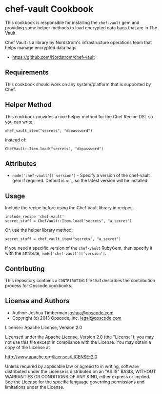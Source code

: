 chef-vault Cookbook
===================

This cookbook is responsible for installing the `chef-vault` gem and
providing some helper methods to load encrypted data bags that are in
The Vault.

Chef Vault is a library by Nordstrom's infrastructure operations team
that helps manage encrypted data bags.

* https://github.com/Nordstrom/chef-vault

## Requirements

This cookbook should work on any system/platform that is supported by Chef.

## Helper Method

This cookbook provides a nice helper method for the Chef Recipe DSL so you can
write:

    chef_vault_item("secrets", "dbpassword")

Instead of:

    ChefVault::Item.load("secrets", "dbpassword")

## Attributes

* `node['chef-vault']['version']` - Specify a version of the
  chef-vault gem if required. Default is `nil`, so the latest version
  will be installed.

## Usage

Include the recipe before using the Chef Vault library in recipes.

    include_recipe 'chef-vault'
    secret_stuff = ChefVault::Item.load("secrets", "a_secret")

Or, use the helper library method:

    secret_stuff = chef_vault_item("secrets", "a_secret")

If you need a specific version of the `chef-vault` RubyGem, then
specify it with the attribute, `node['chef-vault']['version']`.

## Contributing

This repository contains a `CONTRIBUTING` file that describes the
contribution process for Opscode cookbooks.

## License and Authors

- Author: Joshua Timberman <joshua@opscode.com>
- Copyright (c) 2013 Opscode, Inc. <legal@opscode.com>

License:: Apache License, Version 2.0

Licensed under the Apache License, Version 2.0 (the "License");
you may not use this file except in compliance with the License.
You may obtain a copy of the License at

   http://www.apache.org/licenses/LICENSE-2.0

Unless required by applicable law or agreed to in writing, software
distributed under the License is distributed on an "AS IS" BASIS,
WITHOUT WARRANTIES OR CONDITIONS OF ANY KIND, either express or implied.
See the License for the specific language governing permissions and
limitations under the License.
